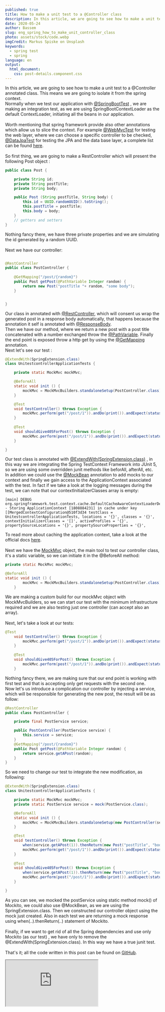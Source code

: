 ```yaml
---
published: true
title: How to make a unit test to a @Controller class
description: In this article, we are going to see how to make a unit test to a @Controller annotated class. This means we are going to isolate it from the spring context.
date: 2020-05-24
author: Bassem
slug: eng_spring_how_to_make_unit_controller_class
photo: assets/stock/code.webp
imgCredit: Markus Spiske on Unsplash
keywords:
  - spring test
  - spring
language: en
output:
  html_document:
    css: post-details.component.css
---
```


In this article, we are going to see how to make a unit test to a @Controller annotated class. This means we are going to isolate it from the spring context. 
<br>
Normally when we test our application with [@SpringBootTest](https://docs.spring.io/spring-boot/docs/current/api/org/springframework/boot/test/context/SpringBootTest.html) , we are making an integration test, as we are using SpringBootContextLoader as the default ContextLoader, initiating all the beans in our application. 
<br>  
Worth mentioning that spring framework provide also other annotations which allow us to slice the context. For example [@WebMvcTest](https://docs.spring.io/spring-boot/docs/current/api/org/springframework/boot/test/autoconfigure/web/servlet/WebMvcTest.html) for testing the web layer, where we can choose a specific controller to be checked, [@DataJpaTest](https://docs.spring.io/spring-boot/docs/current/api/org/springframework/boot/test/autoconfigure/orm/jpa/DataJpaTest.html) for testing the JPA and the data base layer, a complete list can be found [here](https://docs.spring.io/spring-boot/docs/current/reference/html/appendix-test-auto-configuration.html#test-auto-configuration).
<br>  
So first thing, we are going to make a RestController which will present the following Post object : 
```java
public class Post {

    private String id;
    private String postTitle;
    private String body;

    public Post (String postTitle, String body) {
        this.id = UUID.randomUUID().toString();
        this.postTitle = postTitle;
        this.body = body;
    }
    // getters and setters
}
```
Nothing fancy there, we have three private properties and we are simulating the id generated by a random UUID.  
<br> 
Next we have our controller:
```java

@RestController
public class PostController {
   
    @GetMapping("/post/{random}")
    public Post getPost(@PathVariable Integer random) {
        return new Post("postTitle "+ random, "some body");
    }


}
```
Our class in annotated with [@RestController](https://docs.spring.io/spring/docs/current/javadoc-api/org/springframework/web/bind/annotation/RestController.html), which will consent us wrap the generated post in a response body automatically, that happens because the annotation it self is annotated with [@ResponseBody](https://docs.spring.io/spring/docs/current/javadoc-api/org/springframework/web/bind/annotation/ResponseBody.html).
<br>
Then we have our method, where we return a new post with a post title
concatenated with a number exchanged throw the [@PathVariable](https://docs.spring.io/spring/docs/current/javadoc-api/org/springframework/web/bind/annotation/PathVariable.html). Finally the end point is exposed throw a http get by using the [@GetMapping](https://docs.spring.io/spring-framework/docs/current/javadoc-api/org/springframework/web/bind/annotation/GetMapping.html) annotation.
<br>
Next let's see our test :
```java
@ExtendWith(SpringExtension.class)
class UnitestcontrollerApplicationTests {

	private static MockMvc mockMvc;

	@BeforeAll
	static void init () {
		mockMvc = MockMvcBuilders.standaloneSetup(PostController.class).build();
	}

	@Test
	void testController() throws Exception {
		mockMvc.perform(get("/post/1")).andDo(print()).andExpect(status().isOk());
	}
	
	@Test
	void shouldGive405ForPost() throws Exception {
		mockMvc.perform(post("/post/1")).andDo(print()).andExpect(status().isMethodNotAllowed());
	}

}
```
Our test class is annotated with [@ExtendWith(SpringExtension.class)](https://docs.spring.io/spring/docs/current/javadoc-api/org/springframework/test/context/junit/jupiter/SpringExtension.html) , in this way we are integrating the Spring TestContext Framework into JUnit 5, so we are using some overridden junit methods like beforAll, afterAll, etc. 
<br>
In addition we could  use the [@MockBean](https://docs.spring.io/spring-boot/docs/current/api/org/springframework/boot/test/mock/mockito/MockBean.html) annotation to add mocks to our context and finally we gain access to the ApplicationContext associated with the test. In fact if we take a look at the logging messages during the test, we can note that our contextInitializerClasses array is empty:
```markup
[main] DEBUG org.springframework.test.context.cache.DefaultCacheAwareContextLoaderDelegate - Storing ApplicationContext [1808884231] in cache under key [[MergedContextConfiguration@510f3d34 testClass = UnitestcontrollerApplicationTests, locations = '{}', classes = '{}', contextInitializerClasses = '[]', activeProfiles = '{}', propertySourceLocations = '{}', propertySourceProperties = '{}', 
```
To read more about caching the application context, take a look at the official docs [here](https://docs.spring.io/spring/docs/5.1.2.RELEASE/spring-framework-reference/testing.html#testcontext-ctx-management-caching).  
<br>
Next we have the [MockMvc](https://docs.spring.io/spring-framework/docs/current/javadoc-api/org/springframework/test/web/servlet/MockMvc.html) object, the main tool to test our controller class, it's a static variable, so we can initiate it in the @BeforeAll method:
```java
private static MockMvc mockMvc;

@BeforeAll
static void init () {
		mockMvc = MockMvcBuilders.standaloneSetup(PostController.class).build();
	}
```
We are making a custom build for our mockMvc object with MockMvcBuilders, so we can start our test with the minimum infrastructure required and we are also testing just one controller (can accept also an array).  
<br>
Next, let's take a look at our tests:
```java
@Test
	void testController() throws Exception {
		mockMvc.perform(get("/post/1")).andDo(print()).andExpect(status().isOk());
	}
	
	@Test
	void shouldGive405ForPost() throws Exception {
		mockMvc.perform(post("/post/1")).andDo(print()).andExpect(status().isMethodNotAllowed());
	}
```
Nothing fancy there, we are making sure that our end point is working with first test and that is accepting only get requests with the second one. 
<br>
Now let's us introduce a complication our controller by injecting a service, which will be responsible for generating the new post, the result will be as follow:
```java
@RestController
public class PostController {

    private final PostService service;

    public PostController(PostService service) {
        this.service = service;
    }
    @GetMapping("/post/{random}")
    public Post getPost(@PathVariable Integer random) {
        return service.getAPost(random);
    }
}
```
So we need to change our test to integrate the new modification, as following:
```java
@ExtendWith(SpringExtension.class)
class UnitestcontrollerApplicationTests {

	private static MockMvc mockMvc;
	private static PostService service = mock(PostService.class);

	@BeforeAll
	static void init () {
		mockMvc = MockMvcBuilders.standaloneSetup(new PostController(service)).build();
	}

	@Test
	void testController() throws Exception {
		when(service.getAPost(1)).thenReturn(new Post("postTitle", "body"));
		mockMvc.perform(get("/post/1")).andDo(print()).andExpect(status().isOk());
	}
	
	@Test
	void shouldGive405ForPost() throws Exception {
		when(service.getAPost(1)).thenReturn(new Post("postTitle", "body"));
		mockMvc.perform(post("/post/1")).andDo(print()).andExpect(status().isMethodNotAllowed());
	}

}
```
As you can see, we mocked the postService using static method mock() of Mockito, we could also use @MockBean, as we are using the SpringExtension.class.
Then we constructed our controller object using the mock just created.
Also in each test we are returning a mock response using when(..).thenReturn(..) statement of Mockito.  
<br>
Finally, if we want to get rid of all the Spring dependencies and use only Mockito (as our test) , we have only to remove the @ExtendWith(SpringExtension.class). In this way we have a true junit test.  
<br>
That's it; all the code written in this post can be found on [GitHub](https://github.com/s0l0c0ding/spring-tips/tree/master/unitestcontroller).
<br>
<div class="embed-responsive embed-responsive-16by9">
  <iframe class="embed-responsive-item" src="https://www.youtube.com/embed/Z59mGG6gVfk" allowfullscreen></iframe>
</div>
<br>
